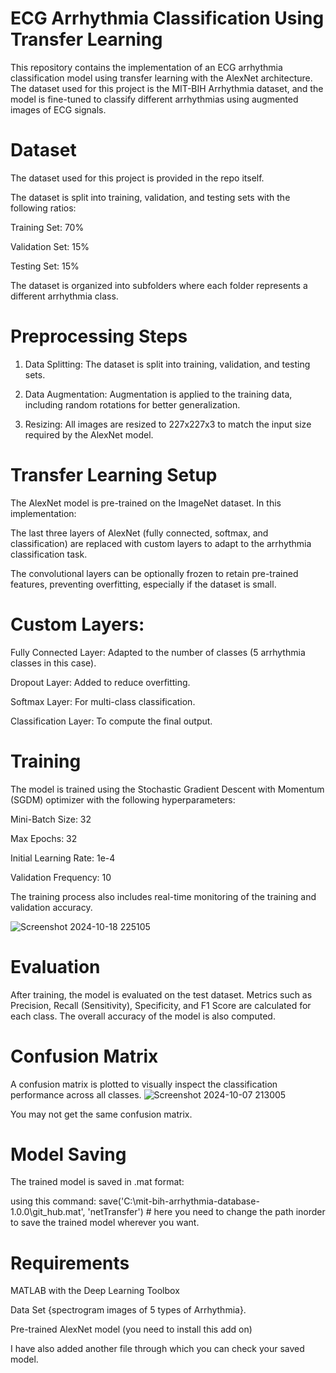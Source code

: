 # ECG Arrhythmia Classification Using Transfer Learning
This repository contains the implementation of an ECG arrhythmia classification model using transfer learning with the AlexNet architecture. The dataset used for this project is the MIT-BIH Arrhythmia dataset, and the model is fine-tuned to classify different arrhythmias using augmented images of ECG signals.

# Dataset
The dataset used for this project is provided in the repo itself.

The dataset is split into training, validation, and testing sets with the following ratios:

Training Set: 70%

Validation Set: 15%

Testing Set: 15%

The dataset is organized into subfolders where each folder represents a different arrhythmia class.

# Preprocessing Steps

1. Data Splitting: The dataset is split into training, validation, and testing sets.

2. Data Augmentation: Augmentation is applied to the training data, including random rotations for better generalization.

3. Resizing: All images are resized to 227x227x3 to match the input size required by the AlexNet model.

# Transfer Learning Setup

The AlexNet model is pre-trained on the ImageNet dataset. In this implementation:

The last three layers of AlexNet (fully connected, softmax, and classification) are replaced with custom layers to adapt to the arrhythmia classification task.

The convolutional layers can be optionally frozen to retain pre-trained features, preventing overfitting, especially if the dataset is small.

# Custom Layers:

Fully Connected Layer: Adapted to the number of classes (5 arrhythmia classes in this case).

Dropout Layer: Added to reduce overfitting.

Softmax Layer: For multi-class classification.

Classification Layer: To compute the final output.

# Training

The model is trained using the Stochastic Gradient Descent with Momentum (SGDM) optimizer with the following hyperparameters:

Mini-Batch Size: 32

Max Epochs: 32

Initial Learning Rate: 1e-4

Validation Frequency: 10

The training process also includes real-time monitoring of the training and validation accuracy.

![Screenshot 2024-10-18 225105](https://github.com/user-attachments/assets/ba09cc33-37a2-452f-9c77-7eb91ce41d7e)

# Evaluation

After training, the model is evaluated on the test dataset. Metrics such as Precision, Recall (Sensitivity), Specificity, and F1 Score are calculated for each class. The overall accuracy of the model is also computed.

# Confusion Matrix
A confusion matrix is plotted to visually inspect the classification performance across all classes.
![Screenshot 2024-10-07 213005](https://github.com/user-attachments/assets/5fc759c8-7545-4ed8-89a1-ec5dd3067458)

You may not get the same confusion matrix.

# Model Saving
The trained model is saved in .mat format:

using this command: save('C:\mit-bih-arrhythmia-database-1.0.0\git_hub.mat', 'netTransfer') # here you need to change the path inorder to save the trained model wherever you want.

# Requirements
MATLAB with the Deep Learning Toolbox

Data Set {spectrogram images of 5 types of Arrhythmia}.

Pre-trained AlexNet model (you need to install this add on)

I have also added another file through which you can check your saved model.




